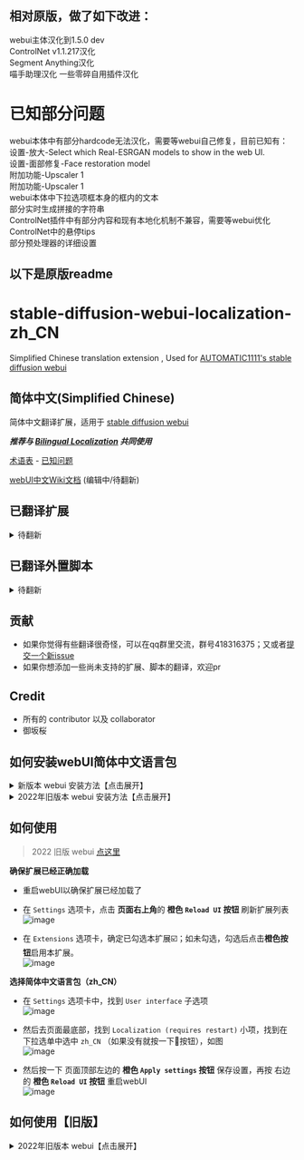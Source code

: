 ## 相对原版，做了如下改进：
webui主体汉化到1.5.0 dev  
ControlNet v1.1.217汉化  
Segment Anything汉化  
喵手助理汉化
一些零碎自用插件汉化  

# 已知部分问题
webui本体中有部分hardcode无法汉化，需要等webui自己修复，目前已知有：  
    设置-放大-Select which Real-ESRGAN models to show in the web UI.    
    设置-面部修复-Face restoration model   
    附加功能-Upscaler 1  
    附加功能-Upscaler 1  
webui本体中下拉选项框本身的框内的文本   
部分实时生成拼接的字符串  
ControlNet插件中有部分内容和现有本地化机制不兼容，需要等webui优化  
    ControlNet中的悬停tips    
    部分预处理器的详细设置   
    

## 以下是原版readme
# stable-diffusion-webui-localization-zh_CN
Simplified Chinese translation extension , Used for [AUTOMATIC1111's stable diffusion webui](https://github.com/AUTOMATIC1111/stable-diffusion-webui)

## 简体中文(Simplified Chinese)
简体中文翻译扩展，适用于 [stable diffusion webui](https://github.com/AUTOMATIC1111/stable-diffusion-webui)

***推荐与 [Bilingual Localization](https://github.com/journey-ad/sd-webui-bilingual-localization) 共同使用***

[术语表](Terminology.md) - [已知问题](Known-Bug.md)

[webUI中文Wiki文档](https://github.com/dtlnor/stable-diffusion-webui-localization-zh_CN/wiki) (编辑中/待翻新)

## 已翻译扩展
<details>
  <summary>待翻新</summary>

  - [x] [美术风格梯度](https://github.com/AUTOMATIC1111/stable-diffusion-webui-aesthetic-gradients)  
  - [x] [通配符](https://github.com/AUTOMATIC1111/stable-diffusion-webui-wildcards)  
  - [x] [动态提示词](https://github.com/adieyal/sd-dynamic-prompts)  
  - [x] [dreambooth 插件](https://github.com/d8ahazard/sd_dreambooth_extension)  
  - [x] [智能预处理](https://github.com/d8ahazard/sd_smartprocess)  
  - [x] [图库浏览器](https://github.com/yfszzx/stable-diffusion-webui-images-browser)  
  - [x] [生成过程动画](https://github.com/vladmandic/sd-extension-steps-animation)  
  - [ ] [灵感](https://github.com/yfszzx/stable-diffusion-webui-inspiration)  
  - [ ] [Deforum](https://github.com/deforum-art/deforum-for-automatic1111-webui)  
  - [ ] [艺术家图库](https://github.com/camenduru/stable-diffusion-webui-artists-to-study)  
  - [ ] [美术风格评分](https://github.com/tsngo/stable-diffusion-webui-aesthetic-image-scorer)  
  - [ ] [数据集标签编辑器](https://github.com/toshiaki1729/stable-diffusion-webui-dataset-tag-editor)  
  - [ ] [画图工具插件](https://github.com/Interpause/auto-sd-paint-ext)  
  - [x] [训练图挑选器](https://github.com/Maurdekye/training-picker)  
  - [x] [非文本（代码化）提示词](https://github.com/ThereforeGames/unprompted)  
  - [ ] [风格加码](https://github.com/some9000/StylePile)  
  - [ ] [Booru 标签(tag)自动补全](https://github.com/DominikDoom/a1111-sd-webui-tagcomplete)  
  - [x] [Tag自动补全](https://github.com/DominikDoom/a1111-sd-webui-tagcomplete)  
  - [x] [novelai 转 webui 括号](https://github.com/animerl/novelai-2-local-prompt)  
  - [x] [词元分析器(tokenizer)](https://github.com/AUTOMATIC1111/stable-diffusion-webui-tokenizer)  
  - [x] [镜像潜空间图像](https://github.com/dfaker/SD-latent-mirroring)  
  - [x] [embedding 编辑器](https://github.com/CodeExplode/stable-diffusion-webui-embedding-editor)  
  - [x] [种子变迁](https://github.com/yownas/seed_travel)  
  - [x] [关注转移](https://github.com/yownas/shift-attention)  
  - [x] [检测细致化](https://github.com/dustysys/ddetailer.git)  
  - [x] [提示词变迁](https://github.com/Kahsolt/stable-diffusion-webui-prompt-travel)  
  - [x] [高分辨率修复原图调节强度](	https://github.com/dtlnor/stable-diffusion-webui-conditioning-highres-fix.git)  
  - [x] [随机化](https://github.com/stysmmaker/stable-diffusion-webui-randomize.git)  
  - [x] [自动 TLS-HTTPS](https://github.com/papuSpartan/stable-diffusion-webui-auto-tls-https.git)  
  - [x] [梦作家](https://github.com/7eu7d7/DreamArtist-sd-webui-extension.git)  
  - [ ] [Waifu Diffusion 1.4 标签器](https://github.com/toriato/stable-diffusion-webui-wd14-tagger.git)  
  - [ ] [booru转提示词](https://github.com/Malisius/booru2prompt)  
  - [ ] [合并面板](https://github.com/bbc-mc/sdweb-merge-board)  
  - [ ] [多主体渲染器](https://github.com/Extraltodeus/multi-subject-render)  
  - [ ] [深度图转蒙版](https://github.com/Extraltodeus/depthmap2mask)  
  - [ ] [Cross-Attention 可视化](https://github.com/benkyoujouzu/stable-diffusion-webui-visualize-cross-attention-extension)  
</details>

## 已翻译外置脚本

<details>
  <summary>待翻新</summary>
  
  - [x] [embedding 转 png](https://github.com/dfaker/embedding-to-png-script)  
</details>

## 贡献
- 如果你觉得有些翻译很奇怪，可以在qq群里交流，群号418316375；又或者[提交一个新issue](https://github.com/dtlnor/stable-diffusion-webui-localization-zh_CN/issues/new/choose)
- 如果你想添加一些尚未支持的扩展、脚本的翻译，欢迎pr

## Credit
- 所有的 contributor 以及 collaborator
- 御坂桜

## 如何安装webUI简体中文语言包

<details>
  <summary>新版本 webui 安装方法【点击展开】</summary>

  ### 1. 通过官方扩展列表安装
  此扩展可以在 **Extension** 选项卡里面通过加载官方插件列表直接安装
  - 点击 `Extension` 选项卡，点击 `Avaliable` 子选项卡
  - **取消勾选** `localization`，再把其他勾上，然后点击 **橙色按钮**，如下图
  ![image](https://user-images.githubusercontent.com/21131439/220507253-65b91219-05ac-4932-a129-0fcd1e55ffaa.png)

  - 在 `zh_CN Localization` 这一项的右边点击 `install`
  ![image](https://user-images.githubusercontent.com/21131439/220507520-77eab48a-272b-4a06-a38a-ca721181092f.png)
  - 安装完成，跳转到 [如何使用](#如何使用)

  ### 2. 或者，通过网址安装
  - 点击 `Extension` 选项卡，点击 `Install from URL` 子选项卡
  - 复制本 git 仓库网址：
  ```
  https://github.com/dtlnor/stable-diffusion-webui-localization-zh_CN
  ```
  - 粘贴进 URL 栏，点击 `Install`，如图
  ![image](https://user-images.githubusercontent.com/60730393/202898107-e207d645-e446-456c-8a5b-6dd400eba480.png)  
  - 安装完成，跳转到 [如何使用](#如何使用)

  ### 3. 又或者，直接下载然后放在对应路径
  - [下载本 git 仓库](https://codeload.github.com/dtlnor/stable-diffusion-webui-localization-zh_CN/zip/refs/heads/main)为 zip 档案
  ![image](https://user-images.githubusercontent.com/60730393/202898203-8f4265ff-efc1-4cb4-887a-86af291c000e.png)  

  - 解压，并把文件夹放置在 webui 根目录下的 `extensions` 文件夹中，放好之后应该会如下图
  ![image](https://user-images.githubusercontent.com/60730393/202898631-e4f6b3e2-b1d2-4258-b003-3142597fff3b.png)  
  - 安装完成，跳转到 [如何使用](#如何使用)

</details>

<details>
  <summary>2022年旧版本 webui 安装方法【点击展开】</summary>

  ### 1. 通过官方扩展列表安装【旧版】
  此扩展可以在 **extension** 选项卡里面通过加载官方插件列表直接安装
  - 点击 `extension` 选项卡，点击 `Avaliable` 子选项卡
  - **取消勾选** `localization`，然后点击 **橙色按钮**，如下图
  ![image](https://user-images.githubusercontent.com/60730393/202897956-484e2aaa-89db-4612-8e69-8d76458e23d0.png)  

  - 在 `zh_CN Localization` 这一项的右边点击 `install`
  ![image](https://user-images.githubusercontent.com/60730393/202897890-cd502e8d-dee0-48f8-835a-c3446cfb526c.png)
  - 安装完成，跳转到 [如何使用](#如何使用)

  ### 2. 或者，通过网址安装【旧版】
  - 点击 `extension` 选项卡，点击 `Install from URL` 子选项卡
  - 复制本 git 仓库网址：
  ```
  https://github.com/dtlnor/stable-diffusion-webui-localization-zh_CN
  ```
  - 粘贴进 URL 栏，点击 `Install`，如图
  ![image](https://user-images.githubusercontent.com/60730393/202898107-e207d645-e446-456c-8a5b-6dd400eba480.png)  
  - 安装完成，跳转到 [如何使用](#如何使用)

  ### 3. 又或者，直接下载然后放在对应路径【旧版】
  - [下载本 git 仓库](https://codeload.github.com/dtlnor/stable-diffusion-webui-localization-zh_CN/zip/refs/heads/main)为 zip 档案
  ![image](https://user-images.githubusercontent.com/60730393/202898203-8f4265ff-efc1-4cb4-887a-86af291c000e.png)  

  - 解压，并把文件夹放置在 webui 根目录下的 `extensions` 文件夹中，放好之后应该会如下图
  ![image](https://user-images.githubusercontent.com/60730393/202898631-e4f6b3e2-b1d2-4258-b003-3142597fff3b.png)  
  - 安装完成，跳转到 [如何使用](#如何使用)

</details>

## 如何使用

  > 2022 旧版 webui [点这里](#如何使用旧版)
  
  **确保扩展已经正确加载**  
  
  - 重启webUI以确保扩展已经加载了  
  
  - 在 `Settings` 选项卡，点击 **页面右上角**的 **橙色 `Reload UI` 按钮** 刷新扩展列表  
    ![image](https://user-images.githubusercontent.com/21131439/220509147-89b29802-2f9f-4db2-a21d-2dc99afa2d96.png)  

  - 在 `Extensions` 选项卡，确定已勾选本扩展☑️；如未勾选，勾选后点击**橙色按钮**启用本扩展。  
    ![image](https://user-images.githubusercontent.com/21131439/220509469-5c2af595-aece-4405-88f4-eb0638f8f22a.png)  

  **选择简体中文语言包（zh_CN）**  
  
  - 在 `Settings` 选项卡中，找到 `User interface` 子选项  
    ![image](https://user-images.githubusercontent.com/21131439/220509760-b8680fcd-9673-47e3-ba47-2ae0baf41d51.png)  
  
  - 然后去页面最底部，找到 `Localization (requires restart)` 小项，找到在下拉选单中选中 `zh_CN` （如果没有就按一下🔄按钮），如图  
  ![image](https://user-images.githubusercontent.com/21131439/220510690-4445c0bc-b70b-4943-b69c-270faa7cffc1.png)  

  - 然后按一下 页面顶部左边的 **橙色 `Apply settings` 按钮** 保存设置，再按 右边的 **橙色 `Reload UI` 按钮** 重启webUI  
  ![image](https://user-images.githubusercontent.com/21131439/220510486-90a1cf87-345b-48a7-8286-26dc02c0634e.png)  

</details>

## 如何使用【旧版】

<details>
  <summary> 2022年旧版本 webui【点击展开】</summary>


  **重启webUI以启用扩展**
  - 在 `Settings` 选项卡，点击 **页面底部**的 **橙色按钮** 刷新扩展列表
  - 在 `Extensions` 选项卡，确定已勾选本扩展☑️；如未勾选，勾选后点击**橙色按钮**启用本扩展。  

  **选择简体中文语言包（zh_CN）**  
  - 在 `Settings` 选项卡中，找到 `Localization (requires restart)` 小项，然后在下拉选单中选中 `zh_CN` （如果没有就按一下🔄按钮），如图  
  ![image](https://user-images.githubusercontent.com/60730393/202900620-263cbdd3-0559-4b08-acd6-29570add8a3f.png)  

  - 然后按一下 页面顶部的  **橙色按钮** 保存设置，再按 页面底部的 **橙色按钮** 重启webUI  
  ![image](https://user-images.githubusercontent.com/60730393/202901412-26765c04-e69c-4beb-a56b-9e310ed273ca.png)  
  ![image](https://user-images.githubusercontent.com/60730393/202901401-de7d34e9-67c6-4f39-8f5f-b0c0c7a58b54.png)

</details>
